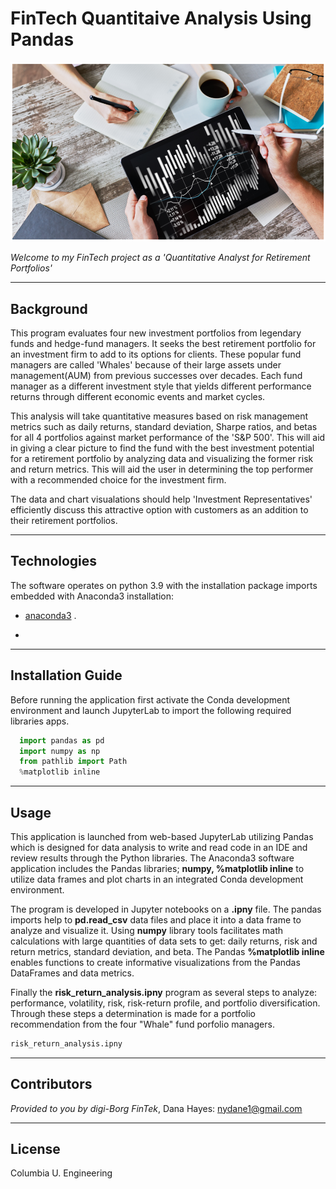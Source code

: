 # FinTech Quantitaive Analysis Using Pandas


![M4QuantAnalysisTitle](./Images/M4QuantAnalys-2022-10-07004533.png) 

*Welcome to my FinTech project as a 'Quantitative Analyst for Retirement Portfolios'*

---

## Background
This program evaluates four new investment portfolios from legendary funds and hedge-fund managers.  It seeks the best retirement portfolio for an investment firm to add to its options for clients. These popular fund managers are called 'Whales' because of their large assets under management(AUM) from previous successes over decades. Each fund manager as a different investment style that yields different performance returns through different economic events and market cycles. 

This analysis will take quantitative measures based on risk management metrics such as daily returns, standard deviation, Sharpe ratios, and betas for all 4 portfolios against market performance of the 'S&P 500'. This will aid in giving a clear picture to find the fund with the best investment potential for a retirement portfolio by analyzing data and visualizing the former risk and return metrics. This will aid the user in determining the top performer with a recommended choice for the investment firm.  

The data and chart visualations should help 'Investment Representatives' efficiently discuss this attractive option with customers as an addition to their retirement portfolios.  

---

## Technologies

The software operates on python 3.9 with the installation package imports embedded with Anaconda3 installation:

* [anaconda3](https://docs.anaconda.com/anaconda/install/windows/e) .

* 

---

## Installation Guide

Before running the application first activate the Conda development environment and launch JupyterLab to import the following required libraries apps.

```python libraries
  import pandas as pd 
  import numpy as np 
  from pathlib import Path
  %matplotlib inline 
```

---

## Usage

This application is launched from web-based JupyterLab utilizing Pandas which is designed for data analysis to write and read code in an IDE and review results through the Python libraries. The Anaconda3 software application includes the Pandas libraries; **numpy, %matplotlib inline** to utilize data frames and plot charts in an integrated Conda development environment. 

The program is developed in Jupyter notebooks on a **.ipny** file.  The pandas imports help to **pd.read_csv** data files and place it into a data frame to analyze and visualize it. Using **numpy** library tools facilitates math calculations with large quantities of data sets to get: daily returns, risk and return metrics, standard deviation, and beta. The Pandas **%matplotlib inline** enables functions to create informative visualizations from the Pandas DataFrames and data metrics. 



Finally the **risk_return_analysis.ipny** program as several steps to analyze: performance, volatility, risk, risk-return profile, and portfolio diversification. Through these steps a determination is made for a portfolio recommendation from the four "Whale" fund porfolio managers.  

```python
risk_return_analysis.ipny
```
 

---

## Contributors

*Provided to you by digi-Borg FinTek*, 
Dana Hayes: nydane1@gmail.com

---

## License

Columbia U. Engineering
